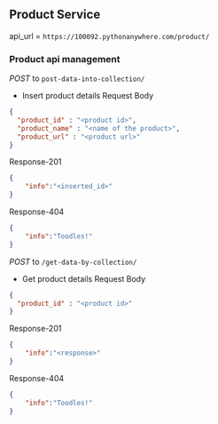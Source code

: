 ## Product Service

api_url = `https://100092.pythonanywhere.com/product/`

### Product api management
*POST* to `post-data-into-collection/`
- Insert product details
Request Body
```json
{
  "product_id" : "<product id>",
  "product_name" : "<name of the product>",
  "product_url" : "<product url>"
}
```
Response-201
```json
{
    "info":"<inserted_id>"
}
```
Response-404
```json
{
    "info":"Toodles!"
}
```

*POST* to `/get-data-by-collection/`
- Get product details 
Request Body
```json
{
  "product_id" : "<product id>"
}
```
Response-201
```json
{
    "info":"<response>"
}
```
Response-404
```json
{
    "info":"Toodles!"
}
```